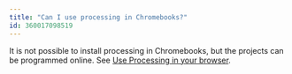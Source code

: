 ```yaml
---
title: "Can I use processing in Chromebooks?"
id: 360017098519
---
```


It is not possible to install processing in Chromebooks, but the projects can be programmed online. See [Use Processing in your browser](https://support.arduino.cc/hc/en-us/articles/360017098499).
